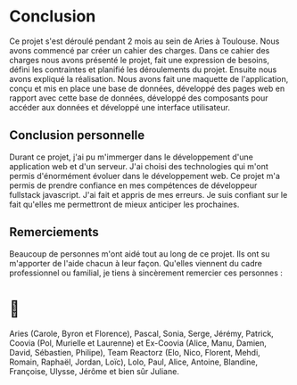 # Conclusion 

Ce projet s'est déroulé pendant 2 mois au sein de Aries à Toulouse. Nous avons commencé par créer un cahier des charges. Dans ce cahier des charges nous avons présenté le projet, fait une expression de besoins, défini les contraintes et planifié les déroulements du projet. Ensuite nous avons expliqué la réalisation. Nous avons fait une maquette de l'application, conçu et mis en place une base de données, développé des pages web en rapport avec cette base de données, développé des composants pour accéder aux données et développé une interface utilisateur.  

## Conclusion personnelle

Durant ce projet, j'ai pu m'immerger dans le développement d'une application web et d'un serveur. J'ai choisi des technologies qui m'ont permis d'énormément évoluer dans le développement web. Ce projet m'a permis de prendre confiance en mes compétences de développeur fullstack javascript. J'ai fait et appris de mes erreurs. Je suis confiant sur le fait qu'elles me permettront de mieux anticiper les prochaines. 

## Remerciements 

Beaucoup de personnes m'ont aidé tout au long de ce projet. Ils ont su m'apporter de l'aide chacun à leur façon. Qu'elles viennent du cadre professionnel ou familial, je tiens à sincèrement remercier ces personnes : 

# 👋

Aries (Carole, Byron et Florence), Pascal, Sonia, Serge, Jérémy, Patrick, Coovia (Pol, Murielle et Laurenne) et Ex-Coovia (Alice, Manu, Damien, David, Sébastien, Philipe), Team Reactorz (Elo, Nico, Florent, Mehdi, Romain, Raphaël, Jordan, Loïc), Lolo, Paul, Alice, Antoine, Blandine, Françoise, Ulysse, Jérôme et bien sûr Juliane.